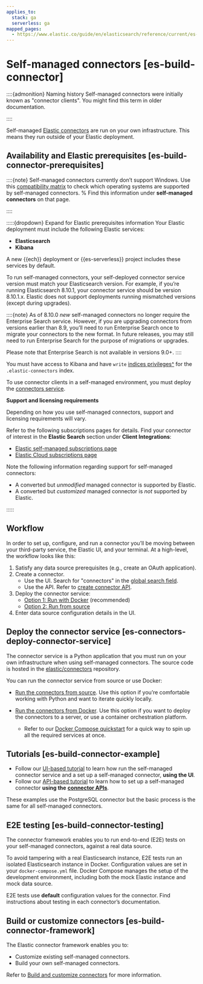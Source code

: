 ```yaml
---
applies_to:
  stack: ga
  serverless: ga
mapped_pages:
  - https://www.elastic.co/guide/en/elasticsearch/reference/current/es-build-connector.html
---
```


# Self-managed connectors [es-build-connector]

::::{admonition} Naming history
Self-managed connectors were initially known as "connector clients". You might find this term in older documentation.

::::

Self-managed [Elastic connectors](/reference/search-connectors/index.md) are run on your own infrastructure. This means they run outside of your Elastic deployment.

## Availability and Elastic prerequisites [es-build-connector-prerequisites]

::::{note}
Self-managed connectors currently don’t support Windows. Use this [compatibility matrix](https://www.elastic.co/support/matrix#matrix_os) to check which operating systems are supported by self-managed connectors.
% Find this information under **self-managed connectors** on that page.

::::

:::::{dropdown} Expand for Elastic prerequisites information
Your Elastic deployment must include the following Elastic services:

* **Elasticsearch**
* **Kibana**

A new {{ech}} deployment or {{es-serverless}} project includes these services by default.

To run self-managed connectors, your self-deployed connector service version must match your Elasticsearch version. For example, if you’re running Elasticsearch 8.10.1, your connector service should be version 8.10.1.x. Elastic does not support deployments running mismatched versions (except during upgrades).

::::{note}
As of 8.10.0 *new* self-managed connectors no longer require the Enterprise Search service. However, if you are upgrading connectors from versions earlier than 8.9, you’ll need to run Enterprise Search once to migrate your connectors to the new format. In future releases, you may still need to run Enterprise Search for the purpose of migrations or upgrades.

Please note that Enterprise Search is not available in versions 9.0+.
::::


You must have access to Kibana and have `write` [indices privileges^](/reference/elasticsearch/security-privileges.md) for the `.elastic-connectors` index.

To use connector clients in a self-managed environment, you must deploy the [connectors service](#es-connectors-deploy-connector-service).

**Support and licensing requirements**

Depending on how you use self-managed connectors, support and licensing requirements will vary.

Refer to the following subscriptions pages for details. Find your connector of interest in the **Elastic Search** section under **Client Integrations**:

* [Elastic self-managed subscriptions page](https://www.elastic.co/subscriptions/)
* [Elastic Cloud subscriptions page](https://www.elastic.co/subscriptions/cloud)

Note the following information regarding support for self-managed connectors:

* A converted but *unmodified* managed connector is supported by Elastic.
* A converted but *customized* managed connector is *not* supported by Elastic.

:::::

## Workflow

In order to set up, configure, and run a connector you’ll be moving between your third-party service, the Elastic UI, and your terminal. At a high-level, the workflow looks like this:

1. Satisfy any data source prerequisites (e.g., create an OAuth application).
2. Create a connector.
   - Use the UI. Search for "connectors" in the [global search field](docs-content://explore-analyze/find-and-organize/find-apps-and-objects.md).
   - Use the API. Refer to [create connector API]({{es-apis}}/operation/operation-connector-post).
4. Deploy the connector service:
    - [Option 1: Run with Docker](es-connectors-run-from-docker.md) (recommended)
    - [Option 2: Run from source](es-connectors-run-from-source.md)
5. Enter data source configuration details in the UI.

## Deploy the connector service [es-connectors-deploy-connector-service]

The connector service is a Python application that you must run on your own infrastructure when using self-managed connectors. The source code is hosted in the [elastic/connectors](https://github.com/elastic/connectors) repository.

You can run the connector service from source or use Docker:

* [Run the connectors from source](/reference/search-connectors/es-connectors-run-from-source.md). Use this option if you’re comfortable working with Python and want to iterate quickly locally.
* [Run the connectors from Docker](/reference/search-connectors/es-connectors-run-from-docker.md). Use this option if you want to deploy the connectors to a server, or use a container orchestration platform.

    * Refer to our [Docker Compose quickstart](/reference/search-connectors/es-connectors-docker-compose-quickstart.md) for a quick way to spin up all the required services at once.


## Tutorials [es-build-connector-example]

* Follow our [UI-based tutorial](/reference/search-connectors/es-postgresql-connector-client-tutorial.md) to learn how run the self-managed connector service and a set up a self-managed connector, **using the UI**.
* Follow our [API-based tutorial](/reference/search-connectors/api-tutorial.md) to learn how to set up a self-managed connector **using the** [**connector APIs**](https://www.elastic.co/docs/api/doc/elasticsearch/group/endpoint-connector).

These examples use the PostgreSQL connector but the basic process is the same for all self-managed connectors.

## E2E testing [es-build-connector-testing]

The connector framework enables you to run end-to-end (E2E) tests on your self-managed connectors, against a real data source.

To avoid tampering with a real Elasticsearch instance, E2E tests run an isolated Elasticsearch instance in Docker. Configuration values are set in your `docker-compose.yml` file. Docker Compose manages the setup of the development environment, including both the mock Elastic instance and mock data source.

E2E tests use **default** configuration values for the connector. Find instructions about testing in each connector’s documentation.


## Build or customize connectors [es-build-connector-framework]

The Elastic connector framework enables you to:

* Customize existing self-managed connectors.
* Build your own self-managed connectors.

Refer to [Build and customize connectors](/reference/search-connectors/build-customize-connectors.md) for more information.





